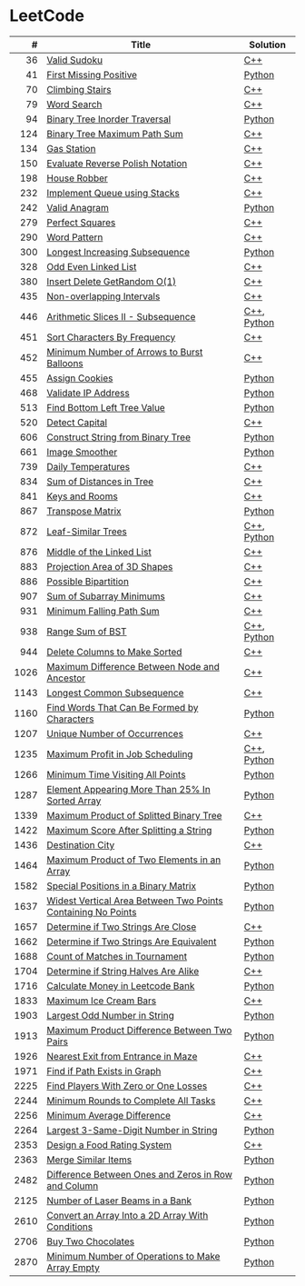 # LeetCode

| # | Title | Solution |
|--:| ----- | -------- |
| 36 | [Valid Sudoku](https://leetcode.com/problems/valid-sudoku/) | [C++](./algorithms/cpp/36.valid-sudoku.cpp) |
| 41 | [First Missing Positive](https://leetcode.com/problems/first-missing-positive/) | [Python](./algorithms/python/41.first-missing-positive.py) |
| 70 | [Climbing Stairs](https://leetcode.com/problems/climbing-stairs/) | [C++](./algorithms/cpp/70.climbing-stairs.cpp) |
| 79 | [Word Search](https://leetcode.com/problems/word-search/) | [C++](./algorithms/cpp/79.word-search.cpp) |
| 94 | [Binary Tree Inorder Traversal](https://leetcode.com/problems/binary-tree-inorder-traversal/) | [Python](./algorithms/python/94.binary-tree-inorder-traversal.py) |
| 124 | [Binary Tree Maximum Path Sum](https://leetcode.com/problems/binary-tree-maximum-path-sum/) | [C++](./algorithms/cpp/124.binary-tree-maximum-path-sum.cpp) |
| 134 | [Gas Station](https://leetcode.com/problems/gas-station/) | [C++](./algorithms/cpp/134.gas-station.cpp) |
| 150 | [Evaluate Reverse Polish Notation](https://leetcode.com/problems/evaluate-reverse-polish-notation/) | [C++](./algorithms/cpp/150.evaluate-reverse-polish-notation.cpp) |
| 198 | [House Robber](https://leetcode.com/problems/house-robber/) | [C++](./algorithms/cpp/198.house-robber.cpp) |
| 232 | [Implement Queue using Stacks](https://leetcode.com/problems/implement-queue-using-stacks/) | [C++](./algorithms/cpp/232.implement-queue-using-stacks.cpp) |
| 242 | [Valid Anagram](https://leetcode.com/problems/valid-anagram/) | [Python](./algorithms/python/242.valid-anagram.py) |
| 279 | [Perfect Squares](https://leetcode.com/problems/perfect-squares/) | [C++](./algorithms/cpp/279.perfect-squares.cpp) |
| 290 | [Word Pattern](https://leetcode.com/problems/word-pattern/) | [C++](./algorithms/cpp/290.word-pattern.cpp) |
| 300 | [Longest Increasing Subsequence](https://leetcode.com/problems/longest-increasing-subsequence/) | [Python](./algorithms/python/300.longest-increasing-subsequence.py) |
| 328 | [Odd Even Linked List](https://leetcode.com/problems/odd-even-linked-list/) | [C++](./algorithms/cpp/328.odd-even-linked-list.cpp) |
| 380 | [Insert Delete GetRandom O(1)](https://leetcode.com/problems/insert-delete-getrandom-o1/) | [C++](./algorithms/cpp/380.insert-delete-getrandom-o1.cpp) |
| 435 | [Non-overlapping Intervals](https://leetcode.com/problems/non-overlapping-intervals/) | [C++](./algorithms/cpp/435.non-overlapping-intervals.cpp) |
| 446 | [Arithmetic Slices II - Subsequence](https://leetcode.com/problems/arithmetic-slices-ii-subsequence/) | [C++](./algorithms/cpp/446.arithmetic-slices-ii-subsequence.cpp), [Python](./algorithms/python/446.arithmetic-slices-ii-subsequence.py) |
| 451 | [Sort Characters By Frequency](https://leetcode.com/problems/sort-characters-by-frequency/) | [C++](./algorithms/cpp/451.sort-characters-by-frequency.cpp) |
| 452 | [Minimum Number of Arrows to Burst Balloons](https://leetcode.com/problems/minimum-number-of-arrows-to-burst-balloons/) | [C++](./algorithms/cpp/452.minimum-number-of-arrows-to-burst-balloons.cpp) |
| 455 | [Assign Cookies](https://leetcode.com/problems/assign-cookies/) | [Python](./algorithms/python/455.assign-cookies.py) |
| 468 | [Validate IP Address](https://leetcode.com/problems/validate-ip-address/) | [Python](./algorithms/python/468.validate-ip-address.py) |
| 513 | [Find Bottom Left Tree Value](https://leetcode.com/problems/find-bottom-left-tree-value/) | [Python](./algorithms/python/513.find-bottom-left-tree-value.py) |
| 520 | [Detect Capital](https://leetcode.com/problems/detect-capital/) | [C++](./algorithms/cpp/520.detect-capital.cpp) |
| 606 | [Construct String from Binary Tree](https://leetcode.com/problems/construct-string-from-binary-tree/) | [Python](./algorithms/python/606.construct-string-from-binary-tree.py) |
| 661 | [Image Smoother](https://leetcode.com/problems/image-smoother/) | [Python](./algorithms/python/661.image-smoother.py) |
| 739 | [Daily Temperatures](https://leetcode.com/problems/daily-temperatures/) | [C++](./algorithms/cpp/739.daily-temperatures.cpp) |
| 834 | [Sum of Distances in Tree](https://leetcode.com/problems/sum-of-distances-in-tree/) | [C++](./algorithms/cpp/834.sum-of-distances-in-tree.cpp) |
| 841 | [Keys and Rooms](https://leetcode.com/problems/keys-and-rooms/) | [C++](./algorithms/cpp/841.keys-and-rooms.cpp) |
| 867 | [Transpose Matrix](https://leetcode.com/problems/transpose-matrix/) | [Python](./algorithms/python/867.transpose-matrix.py) |
| 872 | [Leaf-Similar Trees](https://leetcode.com/problems/leaf-similar-trees/) | [C++](./algorithms/cpp/872.leaf-similar-trees.cpp), [Python](./algorithms/python/872.leaf-similar-trees.py) |
| 876 | [Middle of the Linked List](https://leetcode.com/problems/middle-of-the-linked-list/) | [C++](./algorithms/cpp/876.middle-of-the-linked-list.cpp) |
| 883 | [Projection Area of 3D Shapes](https://leetcode.com/problems/projection-area-of-3d-shapes/) | [C++](./algorithms/cpp/883.projection-area-of-3d-shapes.cpp) |
| 886 | [Possible Bipartition](https://leetcode.com/problems/possible-bipartition/) | [C++](./algorithms/cpp/886.possible-bipartition.cpp) |
| 907 | [Sum of Subarray Minimums](https://leetcode.com/problems/sum-of-subarray-minimums/) | [C++](./algorithms/cpp/907.sum-of-subarray-minimums.cpp) |
| 931 | [Minimum Falling Path Sum](https://leetcode.com/problems/minimum-falling-path-sum/) | [C++](./algorithms/cpp/931.minimum-falling-path-sum.cpp) |
| 938 | [Range Sum of BST](https://leetcode.com/problems/range-sum-of-bst/) | [C++](./algorithms/cpp/938.range-sum-of-bst.cpp), [Python](./algorithms/python/938.range-sum-of-bst.py) |
| 944 | [Delete Columns to Make Sorted](https://leetcode.com/problems/delete-columns-to-make-sorted/) | [C++](./algorithms/cpp/944.delete-columns-to-make-sorted.cpp) |
| 1026 | [Maximum Difference Between Node and Ancestor](https://leetcode.com/problems/maximum-difference-between-node-and-ancestor/) | [C++](./algorithms/cpp/1026.maximum-difference-between-node-and-ancestor.cpp) |
| 1143 | [Longest Common Subsequence](https://leetcode.com/problems/longest-common-subsequence/) | [C++](./algorithms/cpp/1143.longest-common-subsequence.cpp) |
| 1160 | [Find Words That Can Be Formed by Characters](https://leetcode.com/problems/find-words-that-can-be-formed-by-characters/) | [Python](./algorithms/python/1160.find-words-that-can-be-formed-by-characters.py) |
| 1207 | [Unique Number of Occurrences](https://leetcode.com/problems/unique-number-of-occurrences/) | [C++](./algorithms/cpp/1207.unique-number-of-occurrences.cpp) |
| 1235 | [Maximum Profit in Job Scheduling](https://leetcode.com/problems/maximum-profit-in-job-scheduling/) | [C++](./algorithms/cpp/1235.maximum-profit-in-job-scheduling.cpp), [Python](./algorithms/python/1235.maximum-profit-in-job-scheduling.py) |
| 1266 | [Minimum Time Visiting All Points](https://leetcode.com/problems/minimum-time-visiting-all-points/) | [Python](./algorithms/python/1266.minimum-time-visiting-all-points.py) |
| 1287 | [Element Appearing More Than 25% In Sorted Array](https://leetcode.com/problems/element-appearing-more-than-25-in-sorted-array/) | [Python](./algorithms/python/1287.element-appearing-more-than-25-in-sorted-array.py) |
| 1339 | [Maximum Product of Splitted Binary Tree](https://leetcode.com/problems/maximum-product-of-splitted-binary-tree/) | [C++](./algorithms/cpp/1339.maximum-product-of-splitted-binary-tree.cpp) |
| 1422 | [Maximum Score After Splitting a String](https://leetcode.com/problems/maximum-score-after-splitting-a-string/) | [Python](./algorithms/python/1422.maximum-score-after-splitting-a-string.py) |
| 1436 | [Destination City](https://leetcode.com/problems/destination-city/) | [C++](./algorithms/cpp/1436.destination-city.cpp) |
| 1464 | [Maximum Product of Two Elements in an Array](https://leetcode.com/problems/maximum-product-of-two-elements-in-an-array/) | [Python](./algorithms/python/1464.maximum-product-of-two-elements-in-an-array.py) |
| 1582 | [Special Positions in a Binary Matrix](https://leetcode.com/problems/special-positions-in-a-binary-matrix/) | [Python](./algorithms/python/1582.special-positions-in-a-binary-matrix.py) |
| 1637 | [Widest Vertical Area Between Two Points Containing No Points](https://leetcode.com/problems/widest-vertical-area-between-two-points-containing-no-points/) | [Python](./algorithms/python/1637.widest-vertical-area-between-two-points-containing-no-points.py) |
| 1657 | [Determine if Two Strings Are Close](https://leetcode.com/problems/determine-if-two-strings-are-close/) | [C++](./algorithms/cpp/1657.determine-if-two-strings-are-close.cpp) |
| 1662 | [Determine if Two Strings Are Equivalent](https://leetcode.com/problems/check-if-two-string-arrays-are-equivalent/) | [Python](./algorithms/python/1662.check-if-two-string-arrays-are-equivalent.py) |
| 1688 | [Count of Matches in Tournament](https://leetcode.com/problems/count-of-matches-in-tournament/) | [Python](./algorithms/python/1688.count-of-matches-in-tournament.py) |
| 1704 | [Determine if String Halves Are Alike](https://leetcode.com/problems/determine-if-string-halves-are-alike/) | [C++](./algorithms/cpp/1704.determine-if-string-halves-are-alike.cpp) |
| 1716 | [Calculate Money in Leetcode Bank](https://leetcode.com/problems/calculate-money-in-leetcode-bank/) | [Python](./algorithms/python/1716.calculate-money-in-leetcode-bank.py) |
| 1833 | [Maximum Ice Cream Bars](https://leetcode.com/problems/maximum-ice-cream-bars/) | [C++](./algorithms/cpp/1833.maximum-ice-cream-bars.cpp) |
| 1903 | [Largest Odd Number in String](https://leetcode.com/problems/largest-odd-number-in-string/) | [Python](./algorithms/python/1903.largest-odd-number-in-string.py) |
| 1913 | [Maximum Product Difference Between Two Pairs](https://leetcode.com/problems/maximum-product-difference-between-two-pairs/) | [Python](./algorithms/python/1913.maximum-product-difference-between-two-pairs.py) |
| 1926 | [Nearest Exit from Entrance in Maze](https://leetcode.com/problems/nearest-exit-from-entrance-in-maze/) | [C++](./algorithms/cpp/1926.nearest-exit-from-entrance-in-maze.cpp) |
| 1971 | [Find if Path Exists in Graph](https://leetcode.com/problems/find-if-path-exists-in-graph/) | [C++](./algorithms/cpp/1971.find-if-path-exists-in-graph.cpp) |
| 2225 | [Find Players With Zero or One Losses](https://leetcode.com/problems/find-players-with-zero-or-one-losses/) | [C++](./algorithms/cpp/2225.find-players-with-zero-or-one-losses.cpp) |
| 2244 | [Minimum Rounds to Complete All Tasks](https://leetcode.com/problems/minimum-rounds-to-complete-all-tasks/) | [C++](./algorithms/cpp/2244.minimum-rounds-to-complete-all-tasks.cpp) |
| 2256 | [Minimum Average Difference](https://leetcode.com/problems/minimum-average-difference/) | [C++](./algorithms/cpp/2256.minimum-average-difference.cpp) |
| 2264 | [Largest 3-Same-Digit Number in String](https://leetcode.com/problems/largest-3-same-digit-number-in-string/) | [Python](./algorithms/python/2264.largest-3-same-digit-number-in-string.py) |
| 2353 | [Design a Food Rating System](https://leetcode.com/problems/design-a-food-rating-system/) | [C++](./algorithms/cpp/2353.design-a-food-rating-system.cpp) |
| 2363 | [Merge Similar Items](https://leetcode.com/problems/merge-similar-items/) | [Python](./algorithms/python/2363.merge-similar-items.py) |
| 2482 | [Difference Between Ones and Zeros in Row and Column](https://leetcode.com/problems/difference-between-ones-and-zeros-in-row-and-column/) | [Python](./algorithms/python/2482.difference-between-ones-and-zeros-in-row-and-column.py) |
| 2125 | [Number of Laser Beams in a Bank](https://leetcode.com/problems/number-of-laser-beams-in-a-bank/) | [Python](./algorithms/python/2125.number-of-laser-beams-in-a-bank.py) |
| 2610 | [Convert an Array Into a 2D Array With Conditions](https://leetcode.com/problems/convert-an-array-into-a-2d-array-with-conditions/) | [Python](./algorithms/python/2610.convert-an-array-into-a-2d-array-with-conditions.py) |
| 2706 | [Buy Two Chocolates](https://leetcode.com/problems/buy-two-chocolates/) | [Python](./algorithms/python/2706.buy-two-chocolates.py) |
| 2870 | [Minimum Number of Operations to Make Array Empty](https://leetcode.com/problems/minimum-number-of-operations-to-make-array-empty/) | [Python](./algorithms/python/2870.minimum-number-of-operations-to-make-array-empty.py) |
